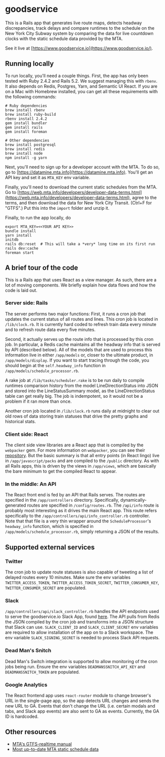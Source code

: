 # goodservice

This is a Rails app that generates live route maps, detects headway discrepancies, track delays and compare runtimes to the schedule on the New York City Subway system by comparing the data for live countdown clocks with the static schedule data provided by the MTA.

See it live at [https://www.goodservice.io](https://www.goodservice.io/).

## Running locally

To run locally, you'll need a couple things. First, the app has only been tested with Ruby 2.4.2 and Rails 5.2. We suggest managing this with `rbenv`. It also depends on Redis, Postgres, Yarn, and Semantic UI React. If you are on a Mac with Homebrew installed, you can get all these requirements with the following commands:

```
# Ruby dependencies
brew install rbenv
brew install ruby-build
rbenv install 2.4.2
gem install bundler
gem install rails
gem install foreman

# Other dependencies
brew install postgresql
brew install redis
brew install node
npm install -g yarn
```

Next, you'll need to sign up for a developer account with the MTA. To do so, go to [https://datamine.mta.info](https://datamine.mta.info). You'll get an API key and set it as `MTA_KEY` env variable.

Finally, you'll need to download the current static schedules from the MTA. Go to [https://web.mta.info/developers/developer-data-terms.html](https://web.mta.info/developers/developer-data-terms.html), agree to the terms, and then download the data for New York City Transit. (Ctrl+F for "GTFS".) Put this into the `import` folder and unzip it.

Finally, to run the app locally, do

```
export MTA_KEY=<<YOUR API KEY>>
bundle install
yarn install
initdb
rails db:reset  # This will take a *very* long time on its first run
rails dev:cache
foreman start
```

## A brief tour of the code

This is a Rails app that uses React as a view manager. As such, there are a lot of moving components. We briefly explain how data flows and how the code is laid out.

### Server side: Rails

The server performs two major functions: First, it runs a cron job that updates the current status of all routes and lines. This cron job is located in `/lib/clock.rb`. It is currently hard coded to refresh train data every minute and to refresh route data every five minutes.

Second, it actually serves up the route info that is processed by this cron job. In particular, a Redis cache maintains all the headway info that is served by API (described below). All of the models that are used to process this information live in either `/app/models` or, closer to the ultimate product, in `/app/models/display`. If you want to start tracing through the code, you should begin at the `self.headway_info` function in `/app/models/schedule_processor.rb`.

A rake job at `/lib/tasks/scheduler.rake` is to be run daily to compile runtimes comparison history from the model LineDirectionStatus into JSON and stored into the LineStatusSummary model, as the LineDirectionStatus table can get really big. The job is indempotent, so it would not be a problem if it ran more than once.

Another cron job located in `/lib/clock.rb` runs daily at midnight to clear out old rows of data storing train statuses that drive the pretty graphs and historical stats.

### Client side: React

The client side view libraries are a React app that is compiled by the `webpacker` gem. For more information on `webpacker`, you can see their [repository](https://github.com/rails/webpacker). But the basic summary is that all entry points (in React lingo) live in `/app/javascript/packs` and are compiled to the `/public` directory. As with all Rails apps, this is driven by the views in `/app/views`, which are basically the bare minimum to get the compiled React to appear.

### In the middle: An API

The React front end is fed by an API that Rails serves. The routes are specified in the `/app/controllers` directory. Specifically, dynamically-generated routes are specified in `/config/routes.rb`. The `/api/info` route is probably most interesting as it drives the main React app. This route refers specifically to the `/app/controllers/api/info_controller.rb` controller. Note that that file is a very thin wrapper around the `ScheduleProcessor`'s `headway_info` function, which is specified in `/app/models/schedule_processor.rb`, simply returning a JSON of the results.

## Supported external services

### Twitter

The cron job to update route statuses is also capable of tweeting a list of delayed routes every 10 minutes. Make sure the env variables `TWITTER_ACCESS_TOKEN`, `TWITTER_ACCESS_TOKEN_SECRET`, `TWITTER_CONSUMER_KEY`, `TWITTER_CONSUMER_SECRET` are populated.

### Slack

`/app/controllers/api/slack_controller.rb` handles the API endpoints used to serve the goodservice.io Slack App, found [here](https://www.slack.com/apps/AGK7ZP2AH-goodserviceio). The API pulls from Redis the JSON compiled by the cron job and transforms into a JSON structure that Slack can use. `SLACK_CLIENT_ID` and `SLACK_CLIENT_SECRET` env variables are required to allow installation of the app on to a Slack workspace. The env variable `SLACK_SIGNING_SECRET` is needed to process Slack API requests.

### Dead Man's Snitch

Dead Man's Switch integration is supported to allow monitoring of the cron jobs being run. Ensure the env variables `DEADMANSSNITCH_API_KEY` and `DEADMANSSNITCH_TOKEN` are populated.

### Google Analytics

The React frontend app uses `react-router` module to change browser's URL in the single-page app, so the app detects URL changes and sends the new URL to GA. Events that don't change the URL (i.e. certain modals and tabs, and Slack app events) are also sent to GA as events. Currently, the GA ID is hardcoded.


## Other resources

* [MTA's GTFS-realtime manual](http://datamine.mta.info/sites/all/files/pdfs/GTFS-Realtime-NYC-Subway%20version%201%20dated%207%20Sep.pdf)
* [Most up-to-date MTA static schedule data](http://web.mta.info/developers/developer-data-terms.html)
